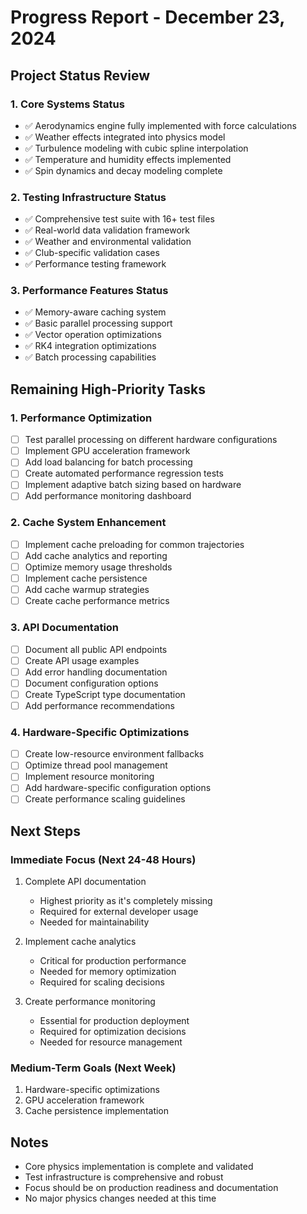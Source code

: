 # Progress Report - December 23, 2024

## Project Status Review

### 1. Core Systems Status
- ✅ Aerodynamics engine fully implemented with force calculations
- ✅ Weather effects integrated into physics model
- ✅ Turbulence modeling with cubic spline interpolation
- ✅ Temperature and humidity effects implemented
- ✅ Spin dynamics and decay modeling complete

### 2. Testing Infrastructure Status
- ✅ Comprehensive test suite with 16+ test files
- ✅ Real-world data validation framework
- ✅ Weather and environmental validation
- ✅ Club-specific validation cases
- ✅ Performance testing framework

### 3. Performance Features Status
- ✅ Memory-aware caching system
- ✅ Basic parallel processing support
- ✅ Vector operation optimizations
- ✅ RK4 integration optimizations
- ✅ Batch processing capabilities

## Remaining High-Priority Tasks

### 1. Performance Optimization
- [ ] Test parallel processing on different hardware configurations
- [ ] Implement GPU acceleration framework
- [ ] Add load balancing for batch processing
- [ ] Create automated performance regression tests
- [ ] Implement adaptive batch sizing based on hardware
- [ ] Add performance monitoring dashboard

### 2. Cache System Enhancement
- [ ] Implement cache preloading for common trajectories
- [ ] Add cache analytics and reporting
- [ ] Optimize memory usage thresholds
- [ ] Implement cache persistence
- [ ] Add cache warmup strategies
- [ ] Create cache performance metrics

### 3. API Documentation
- [ ] Document all public API endpoints
- [ ] Create API usage examples
- [ ] Add error handling documentation
- [ ] Document configuration options
- [ ] Create TypeScript type documentation
- [ ] Add performance recommendations

### 4. Hardware-Specific Optimizations
- [ ] Create low-resource environment fallbacks
- [ ] Optimize thread pool management
- [ ] Implement resource monitoring
- [ ] Add hardware-specific configuration options
- [ ] Create performance scaling guidelines

## Next Steps

### Immediate Focus (Next 24-48 Hours)
1. Complete API documentation
   - Highest priority as it's completely missing
   - Required for external developer usage
   - Needed for maintainability

2. Implement cache analytics
   - Critical for production performance
   - Needed for memory optimization
   - Required for scaling decisions

3. Create performance monitoring
   - Essential for production deployment
   - Required for optimization decisions
   - Needed for resource management

### Medium-Term Goals (Next Week)
1. Hardware-specific optimizations
2. GPU acceleration framework
3. Cache persistence implementation

## Notes
- Core physics implementation is complete and validated
- Test infrastructure is comprehensive and robust
- Focus should be on production readiness and documentation
- No major physics changes needed at this time
